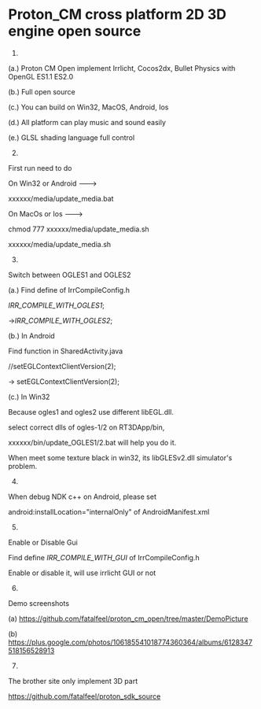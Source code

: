 Proton_CM cross platform 2D 3D engine open source
=================
1.

(a.)
Proton CM Open implement Irrlicht, Cocos2dx, Bullet Physics with OpenGL ES1.1 ES2.0

(b.)
Full open source

(c.)
You can build on Win32, MacOS, Android, Ios

(d.)
All platform can play music and sound easily

(e.)
GLSL shading language full control

2.
First run need to do

On Win32 or Android --->

xxxxxx/media/update_media.bat

On MacOs or Ios --->

chmod 777 xxxxxx/media/update_media.sh

xxxxxx/media/update_media.sh

3.
Switch between OGLES1 and OGLES2

(a.) Find define of IrrCompileConfig.h

_IRR_COMPILE_WITH_OGLES1_;

->_IRR_COMPILE_WITH_OGLES2_;

(b.) In Android

Find function in SharedActivity.java

//setEGLContextClientVersion(2); 

-> setEGLContextClientVersion(2);

(c.) In Win32

Because ogles1 and ogles2 use different libEGL.dll.

select correct dlls of ogles-1/2 on RT3DApp/bin,

xxxxxx/bin/update_OGLES1/2.bat will help you do it.

When meet some texture black in win32, its libGLESv2.dll simulator's problem.

4.
When debug NDK c++ on Android, please set

android:installLocation="internalOnly" of AndroidManifest.xml

5.
Enable or Disable Gui

Find define _IRR_COMPILE_WITH_GUI_ of IrrCompileConfig.h

Enable or disable it, will use irrlicht GUI or not

6.
Demo screenshots

(a) https://github.com/fatalfeel/proton_cm_open/tree/master/DemoPicture

(b) https://plus.google.com/photos/106185541018774360364/albums/6128347518156528913

7.
The brother site only implement 3D part

https://github.com/fatalfeel/proton_sdk_source